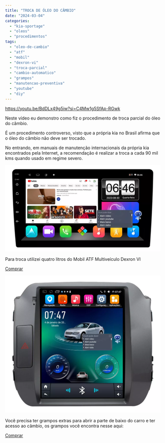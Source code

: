 ```yaml
---
title: "TROCA DE ÓLEO DO CÂMBIO"
date: "2024-03-04"
categories:
  - "kia-sportage"
  - "oleos"
  - "procedimentos"
tags:
  - "oleo-de-cambio"
  - "atf"
  - "mobil"
  - "dexron-vi"
  - "troca-parcial"
  - "cambio-automatico"
  - "grampos"
  - "manutencao-preventiva"
  - "youtube"
  - "diy"
---
```


https://youtu.be/BdDLx49g5iw?si=C4Mw1g5SfAp-RGwk

Neste vídeo eu demonstro como fiz o procedimento de troca parcial do óleo do câmbio.

É um procedimento controverso, visto que a própria kia no Brasil afirma que o óleo do câmbio não deve ser trocado.

No entrando, em manuais de manutenção internacionais da própria kia encontrados pela Internet, a recomendação é realizar a troca a cada 90 mil kms quando usado em regime severo.

![](media/image.png?w=1000)

Para troca utilizei quatro litros do Mobil ATF Multiveículo Dexron VI

[Comprar](https://www.altese.com.br/123466-altese-oleo-mobil/p?utm_source=garagemdomadeira)

![](media/image-1.png?w=800)

Você precisa ter grampos extras para abrir a parte de baixo do carro e ter acesso ao câmbio, os grampos você encontra nesse aqui:

[Comprar](https://s.click.aliexpress.com/e/_DD4nnEZ)
